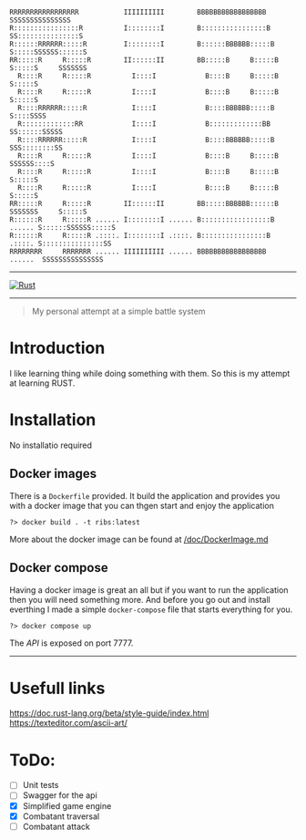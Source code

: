 ```                                                                                            
RRRRRRRRRRRRRRRRR           IIIIIIIIII        BBBBBBBBBBBBBBBBB              SSSSSSSSSSSSSSS 
R::::::::::::::::R          I::::::::I        B::::::::::::::::B           SS:::::::::::::::S
R::::::RRRRRR:::::R         I::::::::I        B::::::BBBBBB:::::B         S:::::SSSSSS::::::S
RR:::::R     R:::::R        II::::::II        BB:::::B     B:::::B        S:::::S     SSSSSSS
  R::::R     R:::::R          I::::I            B::::B     B:::::B        S:::::S            
  R::::R     R:::::R          I::::I            B::::B     B:::::B        S:::::S            
  R::::RRRRRR:::::R           I::::I            B::::BBBBBB:::::B          S::::SSSS         
  R:::::::::::::RR            I::::I            B:::::::::::::BB            SS::::::SSSSS    
  R::::RRRRRR:::::R           I::::I            B::::BBBBBB:::::B             SSS::::::::SS  
  R::::R     R:::::R          I::::I            B::::B     B:::::B               SSSSSS::::S 
  R::::R     R:::::R          I::::I            B::::B     B:::::B                    S:::::S
  R::::R     R:::::R          I::::I            B::::B     B:::::B                    S:::::S
RR:::::R     R:::::R        II::::::II        BB:::::BBBBBB::::::B        SSSSSSS     S:::::S
R::::::R     R:::::R ...... I::::::::I ...... B:::::::::::::::::B  ...... S::::::SSSSSS:::::S
R::::::R     R:::::R .::::. I::::::::I .::::. B::::::::::::::::B   .::::. S:::::::::::::::SS 
RRRRRRRR     RRRRRRR ...... IIIIIIIIII ...... BBBBBBBBBBBBBBBBB    ......  SSSSSSSSSSSSSSS   
```                                                                                          

---

[![Rust](https://github.com/dejanfajfar/ribs/actions/workflows/rust.yml/badge.svg?branch=main)](https://github.com/dejanfajfar/ribs/actions/workflows/rust.yml)

---


> My personal attempt at a simple battle system


# Introduction

I like learning thing while doing something with them. So this is my attempt at learning RUST.

# Installation

No installatio required

## Docker images

There is a `Dockerfile` provided. It build the application and provides you with a docker image that you can thgen start and enjoy the application

```shell
?> docker build . -t ribs:latest
```

More about the docker image can be found at [/doc/DockerImage.md](https://github.com/dejanfajfar/ribs/blob/main/doc/DockerImage.md)

## Docker compose 

Having a docker image is great an all but if you want to run the application then you will need something more. And before you go out and install everthing I made a simple `docker-compose` file that starts everything for you.

```shell
?> docker compose up
```

The _API_ is exposed on port 7777.

---

# Usefull links

https://doc.rust-lang.org/beta/style-guide/index.html
https://texteditor.com/ascii-art/


# ToDo:

- [ ] Unit tests
- [ ] Swagger for the api
- [X] Simplified game engine
- [X] Combatant traversal
- [ ] Combatant attack 